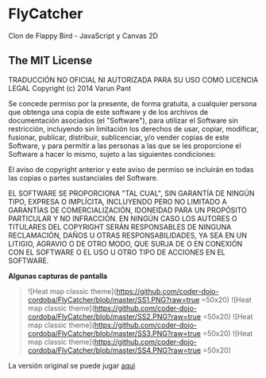 FlyCatcher
==========

Clon de Flappy Bird - JavaScript y Canvas 2D


The MIT License
----

TRADUCCIÓN NO OFICIAL NI AUTORIZADA PARA SU USO COMO LICENCIA LEGAL
Copyright (c) 2014 Varun Pant

Se concede permiso por la presente, de forma gratuita, a cualquier persona
que obtenga una copia de este software y de los archivos de documentación
asociados (el "Software"), para utilizar el Software sin restricción,
incluyendo sin limitación los derechos de usar, copiar, modificar, fusionar,
publicar, distribuir, sublicenciar, y/o vender copias de este Software, y
para permitir a las personas a las que se les proporcione el Software a
hacer lo mismo, sujeto a las siguientes condiciones:

El aviso de copyright anterior y este aviso de permiso se incluirán en todas
las copias o partes sustanciales del Software.

EL SOFTWARE SE PROPORCIONA "TAL CUAL", SIN GARANTÍA DE NINGÚN TIPO, EXPRESA
O IMPLÍCITA, INCLUYENDO PERO NO LIMITADO A GARANTÍAS DE COMERCIALIZACIÓN,
IDONEIDAD PARA UN PROPÓSITO PARTICULAR Y NO INFRACCIÓN. EN NINGÚN CASO LOS
AUTORES O TITULARES DEL COPYRIGHT SERÁN RESPONSABLES DE NINGUNA RECLAMACIÓN,
DAÑOS U OTRAS RESPONSABILIDADES, YA SEA EN UN LITIGIO, AGRAVIO O DE OTRO MODO,
QUE SURJA DE O EN CONEXIÓN CON EL SOFTWARE O EL USO U OTRO TIPO DE ACCIONES EN
EL SOFTWARE.



**Algunas capturas de pantalla**
>![Heat map classic theme](https://github.com/coder-dojo-cordoba/FlyCatcher/blob/master/SS1.PNG?raw=true =50x20)
![Heat map classic theme](https://github.com/coder-dojo-cordoba/FlyCatcher/blob/master/SS2.PNG?raw=true =50x20)
>![Heat map classic theme](https://github.com/coder-dojo-cordoba/FlyCatcher/blob/master/SS3.PNG?raw=true =50x20)
![Heat map classic theme](https://github.com/coder-dojo-cordoba/FlyCatcher/blob/master/SS4.PNG?raw=true =50x20)


La versión original se puede jugar [aqui](http://varunpant.com/static/resources/CrappyBird/index.html)
